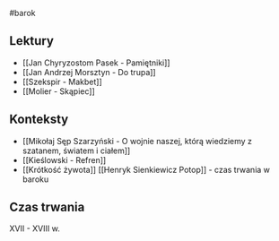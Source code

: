 #barok

## Lektury

- [[Jan Chyryzostom Pasek - Pamiętniki]]
- [[Jan Andrzej Morsztyn - Do trupa]]
- [[Szekspir - Makbet]]
- [[Molier - Skąpiec]]


## Konteksty
- [[Mikołaj Sęp Szarzyński - O wojnie naszej, którą wiedziemy z szatanem, światem i ciałem]]
- [[Kieślowski - Refren]]
- [[Krótkość żywota]]
[[Henryk Sienkiewicz Potop]] - czas trwania w baroku
## Czas trwania

XVII - XVIII w. 